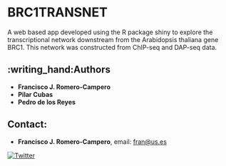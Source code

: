 # BRC1TRANSNET

A web based app developed using the R package shiny to explore the transcriptional network downstream from the Arabidopsis thaliana gene BRC1. This network was constructed from ChIP-seq and DAP-seq data.

## :writing\_hand:Authors

* **Francisco J. Romero-Campero**
* **Pilar Cubas**
* **Pedro de los Reyes**


## Contact:

* **Francisco J. Romero-Campero**, email: fran@us.es

[![Twitter](https://img.shields.io/twitter/url/http/shields.io.svg?style=social&logo=twitter)](https://twitter.com/intent/tweet?hashtags=BRC1NET&url=https://greennetworks.us.es/brc1transnet&screen_name=FranRomeroCampero)
